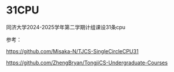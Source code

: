 # 31CPU
同济大学2024-2025学年第二学期计组课设31条cpu

参考：

https://github.com/Misaka-N/TJCS-SingleCircleCPU31

https://github.com/ZhengBryan/TongjiCS-Undergraduate-Courses
